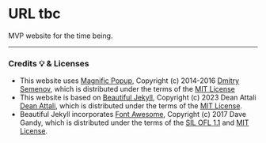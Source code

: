 # URL tbc

MVP website for the time being.

---

### Credits :bulb: & Licenses
* This website uses [Magnific Popup](http://dimsemenov.com/plugins/magnific-popup/),
Copyright (c) 2014-2016 [Dmitry Semenov](http://dimsemenov.com),
which is distributed under the terms of the [MIT License](http://opensource.org/licenses/MIT)
* This website is based on [Beautiful Jekyll](https://github.com/daattali/beautiful-jekyll),
Copyright (c) 2023 Dean Attali [Dean Attali](https://deanattali.com),
which is distributed under the terms of the [MIT License](http://opensource.org/licenses/MIT).
* Beautiful Jekyll incorporates [Font Awesome](http://fontawesome.io/),
Copyright (c) 2017 Dave Gandy,
which is distributed under the terms of the [SIL OFL 1.1](http://scripts.sil.org/OFL) and [MIT License](http://opensource.org/licenses/MIT).